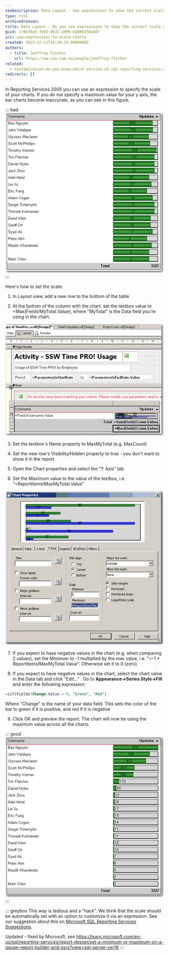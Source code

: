 ```yaml
---
seoDescription: Data Layout - Use expressions to show the correct scale on charts, ensuring accurate visualization of data in Reporting Services 2005.
type: rule
archivedreason:
title: Data Layout - Do you use expressions to show the correct scale on charts?
guid: c74b30a3-3593-4b32-a996-6dd96256ab07
uri: use-expressions-to-scale-charts
created: 2023-12-11T14:38:33.0000000Z
authors:
  - title: Jeoffrey Fischer
    url: https://ww.ssw.com.au/people/jeoffrey-fischer
related:
  - customization-do-you-know-which-version-of-sql-reporting-services-and-visual-studio-you-are-using
redirects: []
---
```


<!--endintro-->

In Reporting Services 2005 you can use an expression to specify the scale of your charts. If you do not specify a maximum value for your y axis, the bar charts become inaccurate, as you can see in this figure.

::: bad  
![Figure: Bad example - With no scale value set, the charts do not display based on the correct scale](RSRulesChartBad.gif)  
:::

Here's how to set the scale.

1. In Layout view, add a new row to the bottom of the table

2. At the bottom of the column with the chart, set the textbox value to =Max(Fields!MyTotal.Value), where "MyTotal" is the Data field you're using in the chart.

![Figure: Add a new row to your table and set the max value](RSRulesChart01.gif)

3. Set the textbox's Name property to MaxMyTotal (e.g. MaxCount)

4. Set the new row's Visibility/Hidden property to true - you don't want to show it in the report

5. Open the Chart properties and select the "Y Axis" tab

6. Set the Maximum value to the value of the textbox, i.e. "=ReportItems!MaxMyTotal.Value"

![Figure: Set the maximum value to the value of the textbox](RSRulesChart02.gif)

7. If you expect to have negative values in the chart (e.g. when comparing 2 values), set the Minimum to -1 multiplied by the max value, i.e. "=-1 \* ReportItems!MaxMyTotal.Value". Otherwise set it to 0 (zero).

8. If you expect to have negative values in the chart, select the chart value in the Data tab and click "Edit..." . Go to **Appearance->Series Style->Fill** and enter the following expression:

```sql
=iif(Fields!Change.Value > 0, "Green", "Red")
```

Where "Change" is the name of your data field. This sets the color of the bar to green if it is positive, and red if it is negative

9. Click OK and preview the report. The chart will now be using the maximum value across all the charts.

::: good  
![Figure: Good example - The scale is now correct](RSRulesChart03.gif)
:::

::: greybox
This way is tedious and a "hack". We think that the scale should be automatically set with an option to customize it via an expression. See our suggestion about this on [Microsoft SQL Reporting Services Suggestions](https://www.ssw.com.au/ssw/Standards/BetterSoftwareSuggestions/ReportingServices.aspx#ChartExpressions).

Updated - fixed by Microsoft, see <https://learn.microsoft.com/en-us/sql/reporting-services/report-design/set-a-minimum-or-maximum-on-a-gauge-report-builder-and-ssrs?view=sql-server-ver16>
:::
